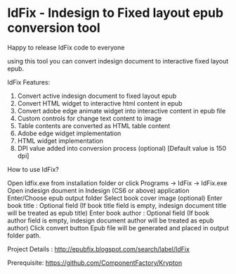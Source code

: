 # IdFix - Indesign to Fixed layout epub conversion tool

Happy to release IdFix code to everyone

using this tool you can convert indesign document to interactive fixed layout epub.

 IdFix Features:
1. Convert active indesign document to fixed layout epub
2. Convert HTML widget to interactive html content in epub
3. Convert adobe edge animate widget into interactive content in epub file
4. Custom controls for change text content to image
5. Table contents are converted as HTML table content
6. Adobe edge widget implementation 
7. HTML widget implementation 
8. DPI value added into conversion process (optional) [Default value is 150 dpi]

How to use IdFix?           
 
 Open Idfix.exe from installation folder or click Programs -> IdFix -> IdFix.exe
 Open indesign doument in Indesign (CS6 or above) application
 Enter/Choose epub output folder
 Select book cover image (optional)
 Enter book title : Optional field
 (If book title field is empty, indesign document title will be treated as epub title)
 Enter book author : Optional field
 (If book author field is empty, indesign document author will be treated as epub author)
 Click convert button
 Epub file will be generated and placed in output folder path.
 

Project Details : http://epubfix.blogspot.com/search/label/IdFix

Prerequisite:
https://github.com/ComponentFactory/Krypton
